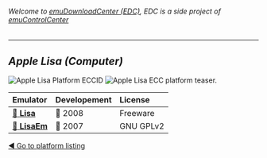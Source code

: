 ###### Welcome to [emuDownloadCenter (EDC)](https://github.com/PhoenixInteractiveNL/emuDownloadCenter/wiki/), EDC is a side project of [emuControlCenter](https://github.com/PhoenixInteractiveNL/emuControlCenter/wiki/)
***
## _Apple Lisa (Computer)_
![](https://raw.githubusercontent.com/wiki/PhoenixInteractiveNL/emuDownloadCenter/images_platform/ecc_lisa_cell.png "Apple Lisa Platform ECCID")
![](https://raw.githubusercontent.com/wiki/PhoenixInteractiveNL/emuDownloadCenter/images_platform/ecc_lisa_teaser.png "Apple Lisa ECC platform teaser.")

| Emulator | Developement | License |
|:---------|:-------------|:--------|
| [:file_folder: **Lisa**](https://github.com/PhoenixInteractiveNL/emuDownloadCenter/wiki/Emulator-lisa#menu) | :red_circle: 2008 | Freeware |
| [:file_folder: **LisaEm**](https://github.com/PhoenixInteractiveNL/emuDownloadCenter/wiki/Emulator-lisaem#menu) | :red_circle: 2007 | GNU GPLv2 |

[:arrow_backward: Go to platform listing](https://github.com/PhoenixInteractiveNL/emuDownloadCenter/wiki/EDC-Platform-List)
